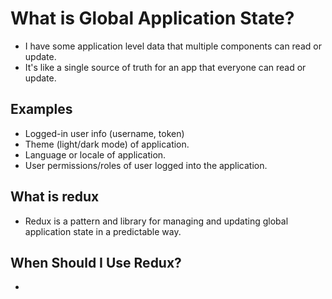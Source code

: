 
# What is Global Application State?

- I have some application level data that multiple components can read or update.
- It's like a single source of truth for an app that everyone can read or update.

## Examples

- Logged-in user info (username, token)
- Theme (light/dark mode) of application.
- Language or locale of application.
- User permissions/roles of user logged into the application.


## What is redux

- Redux is a pattern and library for managing and updating global application state in a predictable way.

## When Should I Use Redux?

- 
